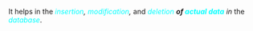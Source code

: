 It helps in the *<span style="color:#00ffff">insertion</span>, <span style="color:#00ffff">modification</span>,* and *<span style="color:#00ffff">deletion</span>* ***of <span style="color:#00ffff">actual data</span>*** *in* the *<span style="color:#00ffff">database</span>*. 